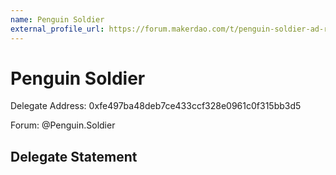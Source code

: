 ```yaml
---
name: Penguin Soldier
external_profile_url: https://forum.makerdao.com/t/penguin-soldier-ad-recognition-submission/21395
---
```


# Penguin Soldier
Delegate Address: 0xfe497ba48deb7ce433ccf328e0961c0f315bb3d5

Forum: @Penguin.Soldier

## Delegate Statement